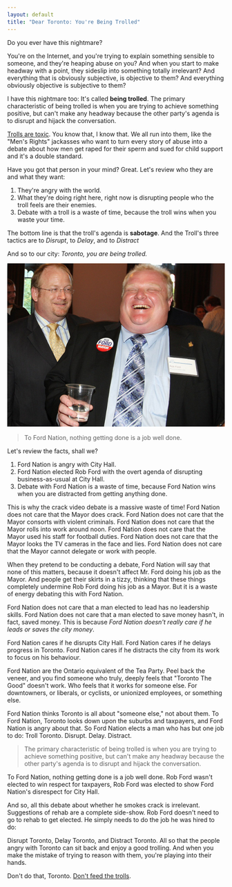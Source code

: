 ```yaml
---
layout: default
title: "Dear Toronto: You're Being Trolled"
---
```


Do you ever have this nightmare?

You're on the Internet, and you're trying to explain something sensible to someone, and they're heaping abuse on you? And when you start to make headway with a point, they sideslip into something totally irrelevant? And everything that is obviously subjective, is objective to them? And everything obviously objective is subjective to them?

I have this nightmare too: It's called **being trolled**. The primary characteristic of being trolled is when you are trying to achieve something positive, but can't make any headway because the other party's agenda is to disrupt and hijack the conversation.

[Trolls are toxic][troll]. You know that, I know that. We all run into them, like the "Men's Rights" jackasses who want to turn every story of abuse into a debate about how men get raped for their sperm and sued for child support and it's a double standard.

[troll]: https://en.wikipedia.org/wiki/Troll_(Internet)

Have you got that person in your mind? Great. Let's review who they are and what they want:

1. They're angry with the world.
2. What they're doing right here, right now is disrupting people who the troll feels are their enemies.
3. Debate with a troll is a waste of time, because the troll wins when you waste your time.

The bottom line is that the troll's agenda is **sabotage**. And the Troll's three tactics are to *Disrupt*, to *Delay*, and to *Distract*

And so to our city: *Toronto, you are being trolled.*

![Rob Ford, Troll](/assets/images/robford.jpg)

> To Ford Nation, nothing getting done is a job well done.

Let's review the facts, shall we?

1. Ford Nation is angry with City Hall.
2. Ford Nation elected Rob Ford with the overt agenda of disrupting business-as-usual at City Hall.
3. Debate with Ford Nation is a waste of time, because Ford Nation wins when you are distracted from getting anything done.

This is why the crack video debate is a massive waste of time! Ford Nation does not care that the Mayor does crack. Ford Nation does not care that the Mayor consorts with violent criminals. Ford Nation does not care that the Mayor rolls into work around noon. Ford Nation does not care that the Mayor used his staff for football duties. Ford Nation does not care that the Mayor looks the TV cameras in the face and lies. Ford Nation does not care that the Mayor cannot delegate or work with people.

When they pretend to be conducting a debate, Ford Nation will say that none of this matters, because it doesn't affect Mr. Ford doing his job as the Mayor. And people get their skirts in a tizzy, thinking that these things completely undermine Rob Ford doing his job as a Mayor. But it is a waste of energy debating this with Ford Nation.

Ford Nation does not care that a man elected to lead has no leadership skills. Ford Nation does not care that a man elected to save money hasn't, in fact, saved money. This is because *Ford Nation doesn't really care if he leads or saves the city money*.

Ford Nation cares if he disrupts City Hall. Ford Nation cares if he delays progress in Toronto. Ford Nation cares if he distracts the city from its work to focus on his behaviour.

Ford Nation are the Ontario equivalent of the Tea Party. Peel back the veneer, and you find someone who truly, deeply feels that "Toronto The Good" doesn't work. Who feels that it works for someone else. For downtowners, or liberals, or cyclists, or unionized employees, or something else.

Ford Nation thinks Toronto is all about "someone else," not about them. To Ford Nation, Toronto looks down upon the suburbs and taxpayers, and Ford Nation is angry about that. So Ford Nation elects a man who has but one job to do: Troll Toronto. Disrupt. Delay. Distract.

> The primary characteristic of being trolled is when you are trying to achieve something positive, but can't make any headway because the other party's agenda is to disrupt and hijack the conversation.

To Ford Nation, nothing getting done is a job well done. Rob Ford wasn't elected to win respect for taxpayers, Rob Ford was elected to show Ford Nation's disrespect for City Hall.

And so, all this debate about whether he smokes crack is irrelevant. Suggestions of rehab are a complete side-show. Rob Ford doesn't need to go to rehab to get elected. He simply needs to do the job he was hired to do:

Disrupt Toronto, Delay Toronto, and Distract Toronto. All so that the people angry with Toronto can sit back and enjoy a good trolling. And when you make the mistake of trying to reason with them, you're playing into their hands.

Don't do that, Toronto. [Don't feed the trolls](http://rationalwiki.org/wiki/Don't_feed_the_Troll#Treatment).
